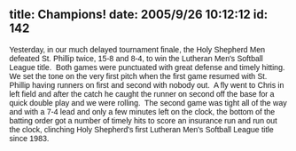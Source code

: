 title: Champions!
date: 2005/9/26 10:12:12
id: 142
---
<font face="Arial">Yesterday, in our much delayed tournament finale, the Holy Shepherd Men defeated St. Phillip twice, 15-8 and 8-4, to win the Lutheran Men's Softball League title.  Both games were punctuated with great defense and timely hitting.  We set the tone on the very first pitch when the first game resumed with St. Phillip having runners on first and second with nobody out.  A fly went to Chris in left field and after the catch he caught the runner on second off the base for a quick double play and we were rolling.  The second game was tight all of the way and with a 7-4 lead and only a few minutes left on the clock, the bottom of the batting order got a number of timely hits to score an insurance run and run out the clock, clinching Holy Shepherd's first Lutheran Men's Softball League title since 1983.</font>
